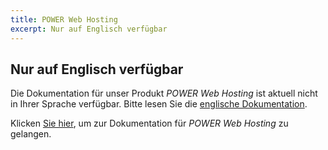 ```yaml
---
title: POWER Web Hosting
excerpt: Nur auf Englisch verfügbar
---
```


## Nur auf Englisch verfügbar

Die Dokumentation für unser Produkt *POWER Web Hosting* ist aktuell nicht in Ihrer Sprache verfügbar. Bitte lesen Sie die [englische Dokumentation](https://docs.ovh.com/gb/en/web-power/).

Klicken [Sie hier](https://docs.ovh.com/gb/en/web-power/), um zur Dokumentation für *POWER Web Hosting* zu gelangen.
